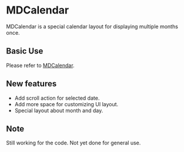 MDCalendar
==========

MDCalendar is a special calendar layout for displaying multiple months once.

## Basic Use

Please refer to [MDCalendar](https://github.com/distefam/MDCalendar).

## New features
- Add scroll action for selected date.
- Add more space for customizing UI layout.
- Special layout about month and day.

## Note

Still working for the code. Not yet done for general use.
